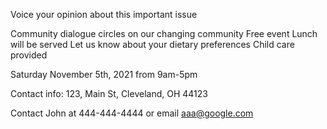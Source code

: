 
Voice your opinion about this important issue

Community dialogue circles on our changing community
Free event
Lunch will be served
Let us know about your dietary preferences 
Child care provided

Saturday November 5th, 2021
from 9am-5pm

Contact info:
123, Main St,
Cleveland, OH 44123

Contact John at 444-444-4444 or email aaa@google.com



